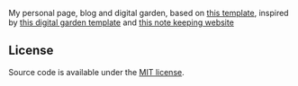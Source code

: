 My personal page, blog and digital garden, based on [this template](https://github.com/rdesmartin/academic-digital-garden), inspired by [this digital garden template](https://github.com/maximevaillancourt/digital-garden-jekyll-template) and [this note keeping website](https://github.com/alastairreid/RelatedWork)

## License

Source code is available under the [MIT license](LICENSE.md).
